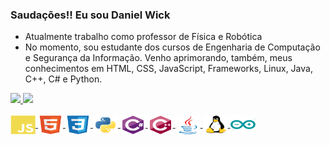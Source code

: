 ### Saudações!! Eu sou Daniel Wick

- Atualmente trabalho como professor de Física e Robótica
- No momento, sou estudante dos cursos de Engenharia de Computação e Segurança da Informação. Venho aprimorando, também, meus conhecimentos em HTML, CSS, JavaScript, Frameworks, Linux, Java, C++, C# e Python. 
<div>
  <a href="https://github.com/Daniel-Wick">
  <img height="150em" src="https://github-readme-stats.vercel.app/api?username=Daniel-Wick&show_icons=true&theme=merko">
  <img height="150em" src="https://github-readme-stats.vercel.app/api/top-langs/?username=Daniel-Wick&layout=compact&langs_count=16&theme=merko">
</div>  
<div style="display: inline_block"><br>
  <img align="center" alt="DanWick-Js" height="30" width="40" src="https://raw.githubusercontent.com/devicons/devicon/master/icons/javascript/javascript-plain.svg">
  <img align="center" alt="DanWick-HTML" height="30" width="40" src="https://raw.githubusercontent.com/devicons/devicon/master/icons/html5/html5-original.svg">
  <img align="center" alt="DanWick-CSS" height="30" width="40" src="https://raw.githubusercontent.com/devicons/devicon/master/icons/css3/css3-original.svg">
  <img align="center" alt="DanWick-Python" height="30" width="40" src="https://raw.githubusercontent.com/devicons/devicon/master/icons/python/python-original.svg">
  <img align="center" alt="DanWick-Csharp" height="30" width="40" src="https://raw.githubusercontent.com/devicons/devicon/master/icons/csharp/csharp-original.svg">
  <img align="center" alt="DanWick-C++" height="30" width="40" src="https://github.com/devicons/devicon/blob/master/icons/cplusplus/cplusplus-original.svg">
  <img align="center" alt="DanWick-Java" height="30" width="40" src="https://github.com/devicons/devicon/blob/master/icons/java/java-original.svg">
  <img align="center" alt="DanWick-Linux" height="30" width="40" src="https://github.com/devicons/devicon/blob/master/icons/linux/linux-original.svg">
  <img align="center" alt="DanWick-Arduino" height="30" width="40" src="https://github.com/devicons/devicon/blob/master/icons/arduino/arduino-original.svg">
</div>
  
  
